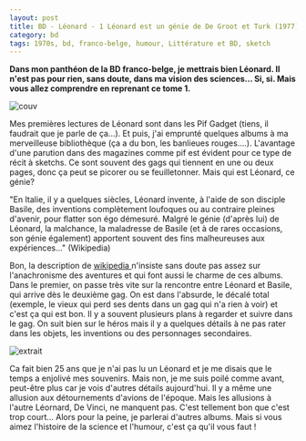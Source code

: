 ```yaml
---
layout: post
title: BD - Léonard - 1 Léonard est un génie de De Groot et Turk (1977)
category: bd
tags: 1970s, bd, franco-belge, humour, Littérature et BD, sketch
---
```

**Dans mon panthéon de la BD franco-belge, je mettrais bien Léonard. Il n'est pas pour rien, sans doute, dans ma vision des sciences... Si, si. Mais vous allez comprendre en reprenant ce tome 1.**

![couv](https://filedn.eu/llqi9IBxlYouGRXYG2xlROb/img/2017/leonard-est-un-genie.jpg)

Mes premières lectures de Léonard sont dans les Pif Gadget (tiens, il faudrait que je parle de ça...). Et puis, j'ai emprunté quelques albums à ma merveilleuse bibliothèque (ça a du bon, les banlieues rouges....). L'avantage d'une parution dans des magazines comme pif est évident pour ce type de récit à sketchs. Ce sont souvent des gags qui tiennent en une ou deux pages, donc ça peut se picorer ou se feuilletonner. Mais qui est Léonard, ce génie?

"En Italie, il y a quelques siècles, Léonard invente, à l'aide de son disciple Basile, des inventions complètement loufoques ou au contraire pleines d'avenir, pour flatter son égo démesuré. Malgré le génie (d'après lui) de Léonard, la malchance, la maladresse de Basile (et à de rares occasions, son génie également) apportent souvent des fins malheureuses aux expériences..." (Wikipedia)

Bon, la description de <a href="https://fr.wikipedia.org/wiki/Léonard_(bande_dessinée)#Revues">wikipedia </a>n'insiste sans doute pas assez sur l'anachronisme des aventures et qui font aussi le charme de ces albums. Dans le premier, on passe très vite sur la rencontre entre Léonard et Basile, qui arrive dès le deuxième gag. On est dans l'absurde, le décalé total (exemple, le vieux qui perd ses dents dans un gag qui n'a rien à voir) et c'est ça qui est bon. Il y a souvent plusieurs plans à regarder et suivre dans le gag. On suit bien sur le héros mais il y a quelques détails à ne pas rater dans les objets, les inventions ou des personnages secondaires.

![extrait](https://filedn.eu/llqi9IBxlYouGRXYG2xlROb/img/2017/leonard1extrait.jpg)

Ca fait bien 25 ans que je n'ai pas lu un Léonard et je me disais que le temps a enjolivé mes souvenirs. Mais non, je me suis poilé comme avant, peut-être plus car je vois d'autres détails aujourd'hui. Il y a même une allusion aux détournements d'avions de l'époque. Mais les allusions à l'autre Léornard, De Vinci, ne manquent pas. C'est tellement bon que c'est trop court... Alors pour la peine, je parlerai d'autres albums. Mais si vous aimez l'histoire de la science et l'humour, c'est ça qu'il vous faut !
